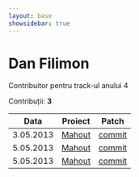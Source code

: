 ```yaml
---
layout: base
showsidebar: true
---
```


# Dan Filimon

Contribuitor pentru track-ul anului 4

Contribuții: **3**

|Data |Proiect | Patch |
|-----|--------|-------|
|3.05.2013|[Mahout][mahout]|[commit](https://github.com/apache/mahout/commit/bc1b16df8f8a82ab2e80282b248d029e49f49a86)|
|5.05.2013|[Mahout][mahout]|[commit](https://github.com/apache/mahout/commit/eb1b627bd641d10e6878ee470d4c526625b08174)|
|5.05.2013|[Mahout][mahout]|[commit](https://github.com/apache/mahout/commit/b060663fb6c675e30304bd8380bd342bf565c501)|

[mahout]: http://mahout.apache.org/ "Mahout"
